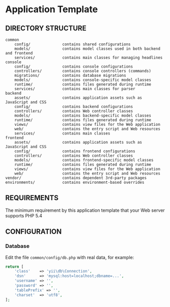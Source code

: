 Application Template
================================

DIRECTORY STRUCTURE
-------------------

```
common
    config/              contains shared configurations
    models/              contains model classes used in both backend and frontend
    services/            contains main classes for managing headlines
console
    config/              contains console configurations
    controllers/         contains console controllers (commands)
    migrations/          contains database migrations
    models/              contains console-specific model classes
    runtime/             contains files generated during runtime
    services/            contains main classes for parser
backend
    assets/              contains application assets such as JavaScript and CSS
    config/              contains backend configurations
    controllers/         contains Web controller classes
    models/              contains backend-specific model classes
    runtime/             contains files generated during runtime
    views/               contains view files for the Web application
    web/                 contains the entry script and Web resources
    services/            contains main classes
frontend
    assets/              contains application assets such as JavaScript and CSS
    config/              contains frontend configurations
    controllers/         contains Web controller classes
    models/              contains frontend-specific model classes
    runtime/             contains files generated during runtime
    views/               contains view files for the Web application
    web/                 contains the entry script and Web resources
vendor/                  contains dependent 3rd-party packages
environments/            contains environment-based overrides
```

REQUIREMENTS
------------

The minimum requirement by this application template that your Web server supports PHP 5.4

CONFIGURATION
-------------

### Database

Edit the file `common/config/db.php` with real data, for example:

```php
return [
    'class'    => 'yii\db\Connection',
    'dsn'      => 'mysql:host=localhost;dbname=...',
    'username' => '',
    'password' => '',
    'tablePrefix' => '',
    'charset'  => 'utf8',
];
```